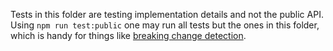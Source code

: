 Tests in this folder are testing implementation details and not the public API.
Using `npm run test:public` one may run all tests but the ones in this folder,
which is handy for things
like [breaking change detection](https://github.com/semantic-release/cracks).
